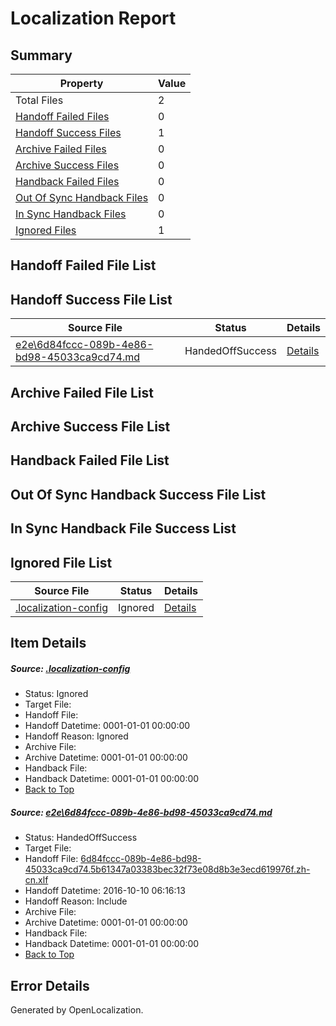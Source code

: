 # <a name='report-top'></a> Localization Report

## Summary
 Property | Value 
 -------- | ----- 
 Total Files | 2
[ Handoff Failed Files ](#handoff-failed-list)| 0
[ Handoff Success Files ](#handoff-success-list)| 1
[ Archive Failed Files ](#archive-failed-list)| 0
[ Archive Success Files ](#archive-success-list)| 0
[ Handback Failed Files ](#handback-failed-list)| 0
[ Out Of Sync Handback Files ](#outofsync-handback-success-list)| 0
[ In Sync Handback Files ](#insync-handback-success-list)| 0
[ Ignored Files ](#ignored-list)| 1

## <a name='handoff-failed-list'></a> Handoff Failed File List

## <a name='handoff-success-list'></a> Handoff Success File List
 Source File | Status | Details 
 ----------- | ------ | ------- 
 [e2e\6d84fccc-089b-4e86-bd98-45033ca9cd74.md](https://github.com/OpenLocalizationTestOrg/ol-test0/blob/2969b97806e18de7e874d73a3950bef6b2e9cbea/e2e/6d84fccc-089b-4e86-bd98-45033ca9cd74.md) | HandedOffSuccess | [Details](#1bbc288d381399bd15f68e184afc5fb50214e0be1)

## <a name='archive-failed-list'></a> Archive Failed File List

## <a name='archive-success-list'></a> Archive Success File List

## <a name='handback-failed-list'></a> Handback Failed File List

## <a name='outofsync-handback-success-list'></a> Out Of Sync Handback Success File List

## <a name='insync-handback-success-list'></a> In Sync Handback File Success List

## <a name='ignored-list'></a> Ignored File List
 Source File | Status | Details 
 ----------- | ------ | ------- 
 [.localization-config](https://github.com/OpenLocalizationTestOrg/ol-test0/blob/2969b97806e18de7e874d73a3950bef6b2e9cbea/.localization-config) | Ignored | [Details](#c268a05ecaa7ec85942ed632c29928ee5bd6da8d0)

## Item Details
##### <a name='c268a05ecaa7ec85942ed632c29928ee5bd6da8d0'></a> Source: [.localization-config](https://github.com/OpenLocalizationTestOrg/ol-test0/blob/2969b97806e18de7e874d73a3950bef6b2e9cbea/.localization-config)
* Status: Ignored
* Target File: 
* Handoff File: 
* Handoff Datetime: 0001-01-01 00:00:00
* Handoff Reason: Ignored
* Archive File: 
* Archive Datetime: 0001-01-01 00:00:00
* Handback File: 
* Handback Datetime: 0001-01-01 00:00:00
* [Back to Top](#report-top)

##### <a name='1bbc288d381399bd15f68e184afc5fb50214e0be1'></a> Source: [e2e\6d84fccc-089b-4e86-bd98-45033ca9cd74.md](https://github.com/OpenLocalizationTestOrg/ol-test0/blob/2969b97806e18de7e874d73a3950bef6b2e9cbea/e2e/6d84fccc-089b-4e86-bd98-45033ca9cd74.md)
* Status: HandedOffSuccess
* Target File: 
* Handoff File: [6d84fccc-089b-4e86-bd98-45033ca9cd74.5b61347a03383bec32f73e08d8b3e3ecd619976f.zh-cn.xlf](https://github.com/OpenLocalizationTestOrg/ol-test0-handoff/blob/e653c063d4045799f523bfc7300993a42e82ceda/ol-handoff/OpenLocalizationTestOrg/ol-test0-zhcn/qimu/ht/6d84fccc-089b-4e86-bd98-45033ca9cd74.5b61347a03383bec32f73e08d8b3e3ecd619976f.zh-cn.xlf)
* Handoff Datetime: 2016-10-10 06:16:13
* Handoff Reason: Include
* Archive File: 
* Archive Datetime: 0001-01-01 00:00:00
* Handback File: 
* Handback Datetime: 0001-01-01 00:00:00
* [Back to Top](#report-top)


## Error Details

Generated by OpenLocalization.
